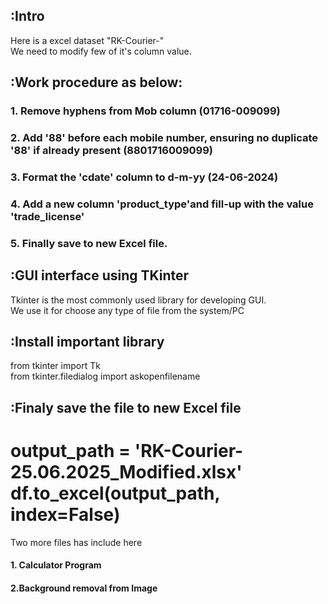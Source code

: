 ## :Intro
Here is a excel dataset "RK-Courier-"<br>
We need to modify few of it's column value.

## :Work procedure as below:
### 1. Remove hyphens from Mob column (01716-009099)
### 2. Add '88' before each mobile number, ensuring no duplicate '88' if already present (8801716009099)
### 3. Format the 'cdate' column to d-m-yy (24-06-2024)
### 4. Add a new column 'product_type'and fill-up with the value 'trade_license'
### 5. Finally save to new Excel file.

## :GUI interface using TKinter
Tkinter is the most commonly used library for developing GUI.<br>
We use it for choose any type of file from the system/PC

## :Install important library
from tkinter import Tk<br>
from tkinter.filedialog import askopenfilename

## :Finaly save the file to new Excel file
output_path = 'RK-Courier-25.06.2025_Modified.xlsx'<br>
df.to_excel(output_path, index=False)
<br>
==============================================
Two more files has include here <br>
#### 1. Calculator Program
#### 2.Background removal from Image
